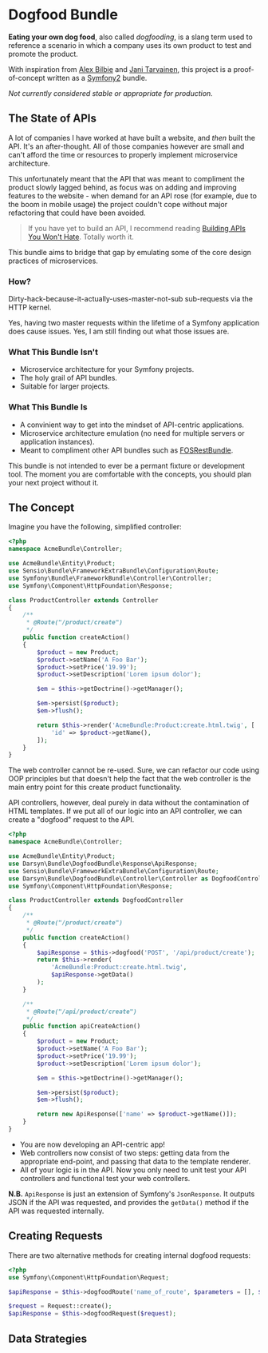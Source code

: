 Dogfood Bundle
==============

**Eating your own dog food**, also called *dogfooding*, is a slang term used to reference a scenario in which a company uses its own product to test and promote the product.

With inspiration from [Alex Bilbie](http://linkey.blogs.lincoln.ac.uk/2013/03/22/api-driven-development-eating-your-own-dog-food/) and [Jani Tarvainen](https://www.symfony.fi/entry/dogfooding-rest-apis), this project is a proof-of-concept written as a [Symfony2](http://symfony.com) bundle.

*Not currently considered stable or appropriate for production.*

The State of APIs
-----------------

A lot of companies I have worked at have built a website, and *then* built the API. It's an after-thought.
All of those companies however are small and can't afford the time or resources to properly implement microservice architecture.

This unfortunately meant that the API that was meant to compliment the product slowly lagged behind, as focus was on adding and improving features to the website - when demand for an API rose (for example, due to the boom in mobile usage) the project couldn't cope without major refactoring that could have been avoided.

> If you have yet to build an API, I recommend reading
> [Building APIs You Won't Hate](https://leanpub.com/build-apis-you-wont-hate). Totally worth it.

This bundle aims to bridge that gap by emulating some of the core design practices of microservices.

### How?

Dirty-hack-because-it-actually-uses-master-not-sub sub-requests via the HTTP kernel.

Yes, having two master requests within the lifetime of a Symfony application does cause issues. Yes, I am still finding out what those issues are.

### What This Bundle Isn't

- Microservice architecture for your Symfony projects.
- The holy grail of API bundles.
- Suitable for larger projects.

### What This Bundle Is

- A convinient way to get into the mindset of API-centric applications.
- Microservice architecture emulation (no need for multiple servers or application instances).
- Meant to compliment other API bundles such as [FOSRestBundle](https://github.com/friendsofsymfony/FOSRestBundle).

This bundle is not intended to ever be a permant fixture or development tool. The moment you are comfortable with the concepts, you should plan your next project without it.

The Concept
-----------

Imagine you have the following, simplified controller:

```php
<?php
namespace AcmeBundle\Controller;

use AcmeBundle\Entity\Product;
use Sensio\Bundle\FrameworkExtraBundle\Configuration\Route;
use Symfony\Bundle\FrameworkBundle\Controller\Controller;
use Symfony\Component\HttpFoundation\Response;

class ProductController extends Controller
{
    /**
     * @Route("/product/create")
     */
    public function createAction()
    {
        $product = new Product;
        $product->setName('A Foo Bar');
        $product->setPrice('19.99');
        $product->setDescription('Lorem ipsum dolor');

        $em = $this->getDoctrine()->getManager();

        $em->persist($product);
        $em->flush();

        return $this->render('AcmeBundle:Product:create.html.twig', [
            'id' => $product->getName(),
        ]);
    }
}
```

The web controller cannot be re-used. Sure, we can refactor our code using OOP principles but that doesn't help the fact that the web controller is the main entry point for this create product functionality.

API controllers, however, deal purely in data without the contamination of HTML templates. If we put all of our logic into an API controller, we can create a "dogfood" request to the API.

```php
<?php
namespace AcmeBundle\Controller;

use AcmeBundle\Entity\Product;
use Darsyn\Bundle\DogfoodBundle\Response\ApiResponse;
use Sensio\Bundle\FrameworkExtraBundle\Configuration\Route;
use Darsyn\Bundle\DogfoodBundle\Controller\Controller as DogfoodController;
use Symfony\Component\HttpFoundation\Response;

class ProductController extends DogfoodController
{
    /**
     * @Route("/product/create")
     */
    public function createAction()
    {
        $apiResponse = $this->dogfood('POST', '/api/product/create');
        return $this->render(
            'AcmeBundle:Product:create.html.twig',
            $apiResponse->getData()
        );
    }

    /**
     * @Route("/api/product/create")
     */
    public function apiCreateAction()
    {
        $product = new Product;
        $product->setName('A Foo Bar');
        $product->setPrice('19.99');
        $product->setDescription('Lorem ipsum dolor');

        $em = $this->getDoctrine()->getManager();

        $em->persist($product);
        $em->flush();

        return new ApiResponse(['name' => $product->getName()]);
    }
}
```

- You are now developing an API-centric app!
- Web controllers now consist of two steps: getting data from the appropriate end-point, and passing that data to the template renderer.
- All of your logic is in the API. Now you only need to unit test your API controllers and functional test your web controllers.

**N.B.** `ApiResponse` is just an extension of Symfony's `JsonResponse`. It outputs JSON if the API was requested, and provides the `getData()` method if the API was requested internally.

Creating Requests
-----------------

There are two alternative methods for creating internal dogfood requests:

```php
<?php
use Symfony\Component\HttpFoundation\Request;

$apiResponse = $this->dogfoodRoute('name_of_route', $parameters = [], $data);

$request = Request::create();
$apiResponse = $this->dogfoodRequest($request);

```

Data Strategies
---------------
